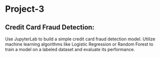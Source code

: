 # Project-3

## Credit Card Fraud Detection:
 Use JupyterLab to build a simple credit card fraud detection model. Utilize machine learning algorithms like Logistic Regression or Random Forest to train a model on a labeled dataset and evaluate its performance.
